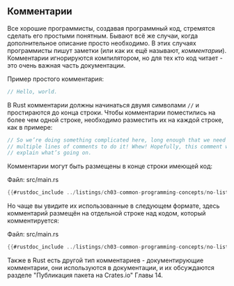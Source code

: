 ## Комментарии

Все хорошие программисты, создавая программный код, стремятся сделать его простыми понятным. Бывают всё же случаи, когда дополнительное описание просто необходимо. В этих случаях программисты пишут заметки (или как их ещё называют, *комментарии*). Комментарии игнорируются компилятором, но для тех кто код читает - это очень важная часть документации.

Пример простого комментария:

```rust
// Hello, world.
```

В Rust комментарии должны начинаться двумя символами `//` и простираются до конца строки. Чтобы комментарии поместились на более чем одной строке, необходимо разместить их на каждой строке, как в примере:

```rust
// So we’re doing something complicated here, long enough that we need
// multiple lines of comments to do it! Whew! Hopefully, this comment will
// explain what’s going on.
```

Комментарии могут быть размещены в конце строки имеющей код:

<span class="filename">Файл: src/main.rs</span>

```rust
{{#rustdoc_include ../listings/ch03-common-programming-concepts/no-listing-24-comments-end-of-line/src/main.rs}}
```

Но чаще вы увидите их использованные в следующем формате, здесь комментарий размещён на отдельной строке над кодом, который комментируется:

<span class="filename">Файл: src/main.rs</span>

```rust
{{#rustdoc_include ../listings/ch03-common-programming-concepts/no-listing-25-comments-above-line/src/main.rs}}
```

Также в Rust есть другой тип комментариев - документирующие комментарии, они используются в документации, и их обсуждаются разделе "Публикация пакета на  Crates.io" Главы 14.
